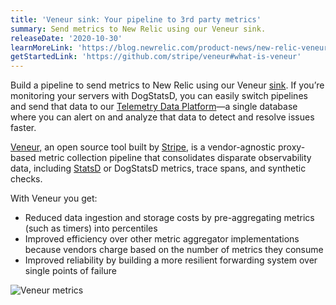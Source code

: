 ```yaml
---
title: 'Veneur sink: Your pipeline to 3rd party metrics'
summary: Send metrics to New Relic using our Veneur sink.
releaseDate: '2020-10-30'
learnMoreLink: 'https://blog.newrelic.com/product-news/new-relic-veneur-sink/'
getStartedLink: 'https://github.com/stripe/veneur#what-is-veneur'
---
```


Build a pipeline to send metrics to New Relic using our Veneur [sink](https://github.com/stripe/veneur/tree/master/sinks). If you’re monitoring your servers with DogStatsD, you can easily switch pipelines and send that data to our [Telemetry Data Platform](https://blog.newrelic.com/product-news/introducing-telemetry-data-platform/)—a single database where you can alert on and analyze that data to detect and resolve issues faster.

[Veneur,](https://github.com/stripe/veneur) an open source tool built by [Stripe](https://stripe.com/), is a vendor-agnostic proxy-based metric collection pipeline that consolidates disparate observability data, including [StatsD](https://github.com/statsd/statsd) or DogStatsD metrics, trace spans, and synthetic checks.

With Veneur you get:

* Reduced data ingestion and storage costs by pre-aggregating metrics (such as timers) into percentiles
* Improved efficiency over other metric aggregator implementations because vendors charge based on the number of metrics they consume
* Improved reliability by building a more resilient forwarding system over single points of failure

![Veneur metrics](src/images/veneur_metrics-768x733.jpeg "Veneur metrics")
